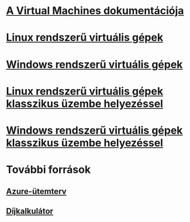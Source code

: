# [A Virtual Machines dokumentációja](index.md)

# [Linux rendszerű virtuális gépek](linux/overview.md)
# [Windows rendszerű virtuális gépek](windows/overview.md)
# [Linux rendszerű virtuális gépek klasszikus üzembe helyezéssel](linux/overview.md?toc=%2fazure%2fvirtual-machines%2flinux%2fclassic%2ftoc.json)
# [Windows rendszerű virtuális gépek klasszikus üzembe helyezéssel](windows/overview.md?toc=%2fazure%2fvirtual-machines%2fwindows%2fclassic%2ftoc.json)

# További források
## [Azure-ütemterv](https://azure.microsoft.com/roadmap/?category=compute)
## [Díjkalkulátor](https://azure.microsoft.com/pricing/calculator/)
